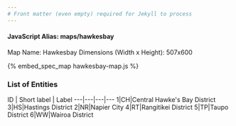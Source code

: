 ```yaml
---
# Front matter (even empty) required for Jekyll to process
---
```


#### JavaScript Alias: maps/hawkesbay

Map Name: Hawkesbay
Dimensions (Width x Height): 507x600



{% embed_spec_map hawkesbay-map.js %}

### List of Entities

ID | Short label | Label
---|---|---|---
1|CH|Central Hawke's Bay District
3|HS|Hastings District
2|NR|Napier City
4|RT|Rangitikei District
5|TP|Taupo District
6|WW|Wairoa District


